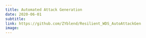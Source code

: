 ```yaml
---
title: Automated Attack Generation
date: 2020-06-01
subtitle:
link: https://github.com/ZYblend/Resilient_WDS_AutoAttackGen
image: 
---
```

